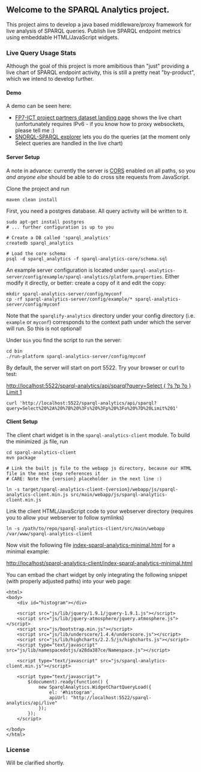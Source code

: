 ## Welcome to the SPARQL Analytics project.

This project aims to develop a java based middleware/proxy framework for live analysis of SPARQL queries. Publish live SPARQL endpoint metrics using embeddable HTML/JavaScript widgets.

### Live Query Usage Stats
Although the goal of this project is more amibitious than "just" providing a live chart of SPARQL endpoint activity, this is still a pretty neat "by-product", which we intend to develop further.

#### Demo

A demo can be seen here:
* [FP7-ICT project partners dataset landing page](http://fp7-pp.publicdata.eu) shows the live chart (unfortunately requires IPv6 - if you know how to proxy websockets, please tell me :)
* [SNORQL-SPARQL explorer](http://fp7-pp.publicdata.eu/snorql) lets you do the queries (at the moment only Select queries are handled in the live chart)


#### Server Setup
A note in advance: currently the server is [CORS](http://enable-cors.org) enabled on all paths, so you *and anyone else* should be able to do cross site requests from JavaScript.

Clone the project and run

    maven clean install

First, you need a postgres database. All query activity will be written to it.

    sudo apt-get install postgres
    # ... further configuration is up to you
    
    # Create a DB called 'sparql_analytics'
    createdb sparql_analytics
    
    # Load the core schema
    psql -d sparql_analytics -f sparql-analytics-core/schema.sql

An example server configuration is located under `sparql-analytics-server/config/example/sparql-analytics/platform.properties`. Either modify it directly, or better: create a copy of it and edit the copy:
  
    mkdir sparql-analytics-server/config/myconf
    cp -rf sparql-analytics-server/config/example/* sparql-analytics-server/config/myconf

Note that the `sparqlify-analytics` directory under your config directory (i.e. `example` or `myconf`) corresponds to the context path under which the server will run. So this is not optional!

Under `bin` you find the script to run the server:

    cd bin
    ./run-platform sparql-analytics-server/config/myconf

By default, the server will start on port 5522. Try your browser or curl to test:

[http://localhost:5522/sparql-analytics/api/sparql?query=Select { ?s ?p ?o } Limit 1](http://localhost:5522/sparql-analytics/api/sparql?query=Select%20%2A%20%7B%20%3Fs%20%3Fp%20%3Fo%20%7D%20Limit%201)

    curl 'http://localhost:5522/sparql-analytics/api/sparql?query=Select%20%2A%20%7B%20%3Fs%20%3Fp%20%3Fo%20%7D%20Limit%201'

#### Client Setup

The client chart widget is in the `sparql-analytics-client` module. To build the minimized .js file, run

    cd sparql-analytics-client
    mvn package
    
    # Link the built js file to the webapp js directory, because our HTML file in the next step references it
    # CARE: Note the {version} placeholder in the next line :)
    
    ln -s target/sparql-analytics-client-{version}/webapp/js/sparql-analytics-client.min.js src/main/webapp/js/sparql-analytics-client.min.js


Link the client HTML/JavaScript code to your webserver directory (requires you to allow your webserver to follow symlinks)

    ln -s /path/to/repo/sparql-analytics-client/src/main/webapp /var/www/sparql-analytics-client

Now visit the following file [index-sparql-analytics-minimal.html](https://github.com/AKSW/SparqlAnalytics/blob/master/sparql-analytics-client/src/main/webapp/index-sparql-analytics-minimal.html) for a minimal example: 

[http://localhost/sparql-analytics-client/index-sparql-analytics-minimal.html](http://localhost/sparql-analytics-client/index-sparql-analytics-minimal.html)

You can embad the chart widget by only integrating the following snippet (with properly adjusted paths) into your web page:

    <html>
    <body>
        <div id="histogram"></div>

        <script src="js/lib/jquery/1.9.1/jquery-1.9.1.js"></script>
        <script src="js/lib/jquery-atmosphere/jquery.atmosphere.js"></script>
        <script src="js/bootstrap.min.js"></script>
        <script src="js/lib/underscore/1.4.4/underscore.js"></script>
        <script src="js/lib/highcharts/2.2.5/js/highcharts.js"></script>
        <script type="text/javascript" src="js/lib/namespacedotjs/a28da387ce/Namespace.js"></script>

        <script type="text/javascript" src="js/sparql-analytics-client.min.js"></script>

        <script type="text/javascript">
            $(document).ready(function() {			
                new SparqlAnalytics.WidgetChartQueryLoad({
                    el: '#histogram',
                    apiUrl: "http://localhost:5522/sparql-analytics/api/live"
                });
            });
        </script>

    </body>
    </html>


### License
Will be clarified shortly.



